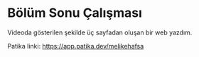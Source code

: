 # Bölüm Sonu Çalışması

Videoda gösterilen şekilde üç sayfadan oluşan bir web yazdım.

Patika linki: https://app.patika.dev/melikehafsa
